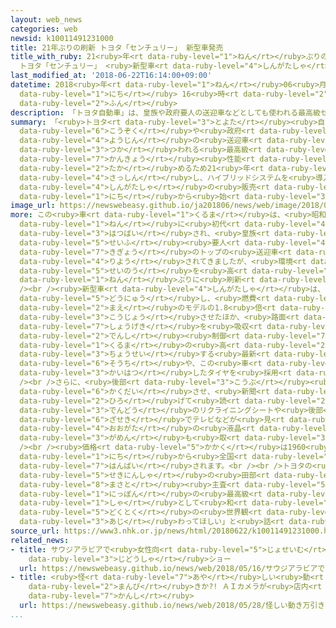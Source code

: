 ```yaml
---
layout: web_news
categories: web
newsid: k10011491231000
title: 21年ぶりの刷新 トヨタ「センチュリー」 新型車発売
title_with_ruby: 21<ruby>年<rt data-ruby-level="1">ねん</rt></ruby>ぶりの<ruby>刷新<rt data-ruby-level="4">さっしん</rt></ruby>
  トヨタ「センチュリー」 <ruby>新型車<rt data-ruby-level="4">しんがたしゃ</rt></ruby><ruby>発売<rt data-ruby-level="3">はつばい</rt></ruby>
last_modified_at: '2018-06-22T16:14:00+09:00'
datetime: 2018<ruby>年<rt data-ruby-level="1">ねん</rt></ruby>06<ruby>月<rt data-ruby-level="1">がつ</rt></ruby>22<ruby>日<rt
  data-ruby-level="1">にち</rt></ruby> 16<ruby>時<rt data-ruby-level="2">じ</rt></ruby>14<ruby>分<rt
  data-ruby-level="2">ふん</rt></ruby>
description: 「トヨタ自動車」は、皇族や政府要人の送迎車などとしても使われる最高級セダン「センチュリー」について、環境性能を高めるため21年ぶりに刷新し、ハイブリッドシステムを導入した新型車の販売を22日から始めました。
summary: 「<ruby>トヨタ<rt data-ruby-level="3">とよた</rt></ruby><ruby>自動車<rt data-ruby-level="3">じどうしゃ</rt></ruby>」は、<ruby>皇族<rt
  data-ruby-level="6">こうぞく</rt></ruby>や<ruby>政府<rt data-ruby-level="5">せいふ</rt></ruby><ruby>要人<rt
  data-ruby-level="4">ようじん</rt></ruby>の<ruby>送迎車<rt data-ruby-level="7">そうげいしゃ</rt></ruby>などとしても<ruby>使<rt
  data-ruby-level="3">つか</rt></ruby>われる<ruby>最高級<rt data-ruby-level="4">さいこうきゅう</rt></ruby>セダン「センチュリー」について、<ruby>環境<rt
  data-ruby-level="7">かんきょう</rt></ruby><ruby>性能<rt data-ruby-level="5">せいのう</rt></ruby>を<ruby>高<rt
  data-ruby-level="2">たか</rt></ruby>めるため21<ruby>年<rt data-ruby-level="1">ねん</rt></ruby>ぶりに<ruby>刷新<rt
  data-ruby-level="4">さっしん</rt></ruby>し、ハイブリッドシステムを<ruby>導入<rt data-ruby-level="5">どうにゅう</rt></ruby>した<ruby>新型車<rt
  data-ruby-level="4">しんがたしゃ</rt></ruby>の<ruby>販売<rt data-ruby-level="7">はんばい</rt></ruby>を22<ruby>日<rt
  data-ruby-level="1">にち</rt></ruby>から<ruby>始<rt data-ruby-level="3">はじ</rt></ruby>めました。
image_url: https://newswebeasy.github.io/ja201806/news/web/image/2018/06/22/K10011491231_1806221709_1806221718_01_02.jpg
more: この<ruby>車<rt data-ruby-level="1">くるま</rt></ruby>は、<ruby>昭和<rt data-ruby-level="3">しょうわ</rt></ruby>42<ruby>年<rt
  data-ruby-level="1">ねん</rt></ruby>に<ruby>初代<rt data-ruby-level="4">しょだい</rt></ruby>モデルが<ruby>発売<rt
  data-ruby-level="3">はつばい</rt></ruby>され、<ruby>皇族<rt data-ruby-level="6">こうぞく</rt></ruby>や<ruby>政府<rt
  data-ruby-level="5">せいふ</rt></ruby><ruby>要人<rt data-ruby-level="4">ようじん</rt></ruby>、それに<ruby>企業<rt
  data-ruby-level="7">きぎょう</rt></ruby>のトップの<ruby>送迎車<rt data-ruby-level="7">そうげいしゃ</rt></ruby>としても<ruby>利用<rt
  data-ruby-level="4">りよう</rt></ruby>されてきましたが、<ruby>環境<rt data-ruby-level="7">かんきょう</rt></ruby><ruby>性能<rt
  data-ruby-level="5">せいのう</rt></ruby>を<ruby>高<rt data-ruby-level="2">たか</rt></ruby>めるため、21<ruby>年<rt
  data-ruby-level="1">ねん</rt></ruby>ぶりに<ruby>刷新<rt data-ruby-level="4">さっしん</rt></ruby>されました。<br
  /><br /><ruby>新型車<rt data-ruby-level="4">しんがたしゃ</rt></ruby>は、ハイブリッドシステムを<ruby>導入<rt
  data-ruby-level="5">どうにゅう</rt></ruby>し、<ruby>燃費<rt data-ruby-level="5">ねんぴ</rt></ruby>を<ruby>前<rt
  data-ruby-level="2">まえ</rt></ruby>のモデルの1.8<ruby>倍<rt data-ruby-level="3">ばい</rt></ruby>にまで<ruby>向上<rt
  data-ruby-level="3">こうじょう</rt></ruby>させたほか、<ruby>路面<rt data-ruby-level="3">ろめん</rt></ruby>の<ruby>衝撃<rt
  data-ruby-level="7">しょうげき</rt></ruby>を<ruby>吸収<rt data-ruby-level="6">きゅうしゅう</rt></ruby>するため、<ruby>電子<rt
  data-ruby-level="2">でんし</rt></ruby><ruby>制御<rt data-ruby-level="7">せいぎょ</rt></ruby>で<ruby>車<rt
  data-ruby-level="1">くるま</rt></ruby>の<ruby>高<rt data-ruby-level="2">たか</rt></ruby>さを<ruby>調整<rt
  data-ruby-level="3">ちょうせい</rt></ruby>する<ruby>最新<rt data-ruby-level="4">さいしん</rt></ruby>の<ruby>装置<rt
  data-ruby-level="6">そうち</rt></ruby>や、この<ruby>車<rt data-ruby-level="1">くるま</rt></ruby>のために<ruby>開発<rt
  data-ruby-level="3">かいはつ</rt></ruby>したタイヤを<ruby>採用<rt data-ruby-level="5">さいよう</rt></ruby>しています。<br
  /><br />さらに、<ruby>後部<rt data-ruby-level="3">こうぶ</rt></ruby><ruby>座席<rt data-ruby-level="6">ざせき</rt></ruby>のスペースを<ruby>拡大<rt
  data-ruby-level="6">かくだい</rt></ruby>させ、<ruby>新聞<rt data-ruby-level="2">しんぶん</rt></ruby>を<ruby>広<rt
  data-ruby-level="2">ひろ</rt></ruby>げて<ruby>読<rt data-ruby-level="2">よ</rt></ruby>めるようにしたほか、<ruby>電動<rt
  data-ruby-level="3">でんどう</rt></ruby>のリクライニングシートや<ruby>後部<rt data-ruby-level="3">こうぶ</rt></ruby><ruby>座席<rt
  data-ruby-level="6">ざせき</rt></ruby>でテレビなどが<ruby>見<rt data-ruby-level="1">み</rt></ruby>られるよう、<ruby>大型<rt
  data-ruby-level="4">おおがた</rt></ruby>の<ruby>液晶<rt data-ruby-level="7">えきしょう</rt></ruby><ruby>画面<rt
  data-ruby-level="3">がめん</rt></ruby>も<ruby>取<rt data-ruby-level="3">と</rt></ruby>りつけました。<br
  /><br /><ruby>価格<rt data-ruby-level="5">かかく</rt></ruby>は1960<ruby>万円<rt data-ruby-level="2">まんえん</rt></ruby>で、22<ruby>日<rt
  data-ruby-level="1">にち</rt></ruby>から<ruby>全国<rt data-ruby-level="3">ぜんこく</rt></ruby>で<ruby>販売<rt
  data-ruby-level="7">はんばい</rt></ruby>されます。<br /><br />トヨタの<ruby>開発<rt data-ruby-level="3">かいはつ</rt></ruby><ruby>責任者<rt
  data-ruby-level="5">せきにんしゃ</rt></ruby>の<ruby>田部<rt data-ruby-level="8">たなべ</rt></ruby><ruby>正人<rt
  data-ruby-level="8">まさと</rt></ruby><ruby>主査<rt data-ruby-level="5">しゅさ</rt></ruby>は「<ruby>日本<rt
  data-ruby-level="1">にっぽん</rt></ruby>の<ruby>最高級<rt data-ruby-level="4">さいこうきゅう</rt></ruby><ruby>車<rt
  data-ruby-level="1">しゃ</rt></ruby>として<ruby>和<rt data-ruby-level="3">わ</rt></ruby>のテイストをもった<ruby>独特<rt
  data-ruby-level="5">どくとく</rt></ruby>の<ruby>世界観<rt data-ruby-level="4">せかいかん</rt></ruby>を<ruby>味<rt
  data-ruby-level="3">あじ</rt></ruby>わってほしい」と<ruby>話<rt data-ruby-level="2">はな</rt></ruby>していました。
source_url: https://www3.nhk.or.jp/news/html/20180622/k10011491231000.html
related_news:
- title: サウジアラビアで<ruby>女性向<rt data-ruby-level="5">じょせいむ</rt></ruby>けの<ruby>自動車<rt
    data-ruby-level="3">じどうしゃ</rt></ruby>ショー
  url: https://newswebeasy.github.io/news/web/2018/05/16/サウジアラビアで女性向けの自動車ショー
- title: <ruby>怪<rt data-ruby-level="7">あや</rt></ruby>しい<ruby>動<rt data-ruby-level="3">うご</rt></ruby>き…<ruby>万引<rt
    data-ruby-level="2">まんび</rt></ruby>きか?! ＡＩカメラが<ruby>店内<rt data-ruby-level="2">てんない</rt></ruby><ruby>監視<rt
    data-ruby-level="7">かんし</rt></ruby>
  url: https://newswebeasy.github.io/news/web/2018/05/28/怪しい動き万引きか-AIカメラが店内監視
...
```

